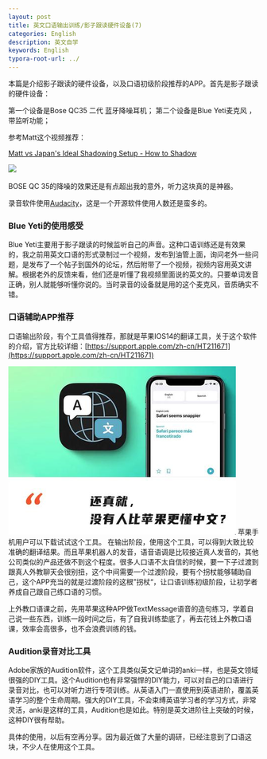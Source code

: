 ```yaml
---
layout: post
title: 英文口语输出训练/影子跟读硬件设备(7)
categories: English
description: 英文自学
keywords: English
typora-root-url: ../
---
```


本篇是介绍影子跟读的硬件设备，以及口语初级阶段推荐的APP。首先是影子跟读的硬件设备：

第一个设备是Bose QC35 二代 蓝牙降噪耳机；
第二个设备是Blue Yeti麦克风 ，带监听功能；

参考Matt这个视频推荐：

[Matt vs Japan's Ideal Shadowing Setup - How to Shadow](https://youtu.be/8qx_hnAGc-k)

<img src="https://cs-cn.top/images/posts/English_Shadowing74430.jpg"/>



BOSE QC 35的降噪的效果还是有点超出我的意外，听力这块真的是神器。

录音软件使用[Audacity](https://www.fosshub.com/Audacity-old.html)，这是一个开源软件使用人数还是蛮多的。

### Blue Yeti的使用感受

Blue Yeti主要用于影子跟读的时候监听自己的声音。这种口语训练还是有效果的，我之前用英文口语的形式录制过一个视频，发布到油管上面，询问老外一些问题，是发布了一个帖子到国外的论坛，然后附带了一个视频，视频内容用英文讲解。根据老外的反馈来看，他们还是听懂了我视频里面说的英文的。只要单词发音正确，别人就能够听懂你说的。当时录音的设备就是用的这个麦克风，音质确实不错。

### 口语辅助APP推荐

口语输出阶段，有个工具值得推荐，那就是苹果IOS14的翻译工具，关于这个软件的介绍，官方比较详细：[https://support.apple.com/zh-cn/HT211671](https://support.apple.com/zh-cn/HT211671)

![ios14_translate12.png](/images/posts/ios14_translate12.png)
苹果手机用户可以下载试试这个工具。
在输出阶段，使用这个工具，可以得到大致比较准确的翻译结果。而且苹果机器人的发音，语音语调是比较接近真人发音的，其他公司类似的产品还做不到这个程度。很多人口语不太自信的时候，要一下子过渡到跟真人外教聊天会很别扭，这个中间需要一个过渡阶段，要有个拐杖能够辅助自己，这个APP充当的就是过渡阶段的这根”拐杖“，让口语训练初级阶段，让初学者养成自己跟自己练口语的习惯。



上外教口语课之前，先用苹果这种APP做TextMessage语音的造句练习，学着自己说一些东西，训练一段时间之后，有了自我训练垫底了，再去花钱上外教口语课，效率会高很多，也不会浪费训练的钱。

### Audition录音对比工具

Adobe家族的Audition软件，这个工具类似英文记单词的anki一样，也是英文领域很强的DIY工具。这个Audition也有非常强悍的DIY能力，可以对自己的口语进行录音对比，也可以对听力进行专项训练。从英语入门一直使用到英语进阶，覆盖英语学习的整个生命周期。强大的DIY工具，不会束缚英语学习者的学习方式，非常灵活，anki是这样的工具，Audition也是如此。特别是英文进阶往上突破的时候，这种DIY很有帮助。

具体的使用，以后有空再分享。因为最近做了大量的调研，已经注意到了口语这块，不少人在使用这个工具。





